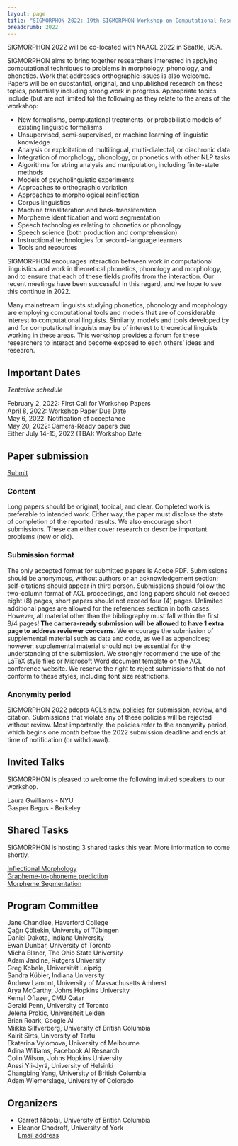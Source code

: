 ```yaml
---
layout: page
title: "SIGMORPHON 2022: 19th SIGMORPHON Workshop on Computational Research in Phonetics, Phonology, and Morphology"
breadcrumb: 2022
---
```



SIGMORPHON 2022 will be co-located with NAACL 2022 in Seattle, USA. <br>


SIGMORPHON aims to bring together researchers interested in applying computational techniques
to problems in morphology, phonology, and phonetics. Work that addresses orthographic issues is also welcome.
Papers will be on substantial, original, and unpublished research on these topics,
potentially including strong work in progress. Appropriate topics include (but are not limited to) the
following as they relate to the areas of the workshop:

- New formalisms, computational treatments, or probabilistic models of existing linguistic formalisms
- Unsupervised, semi-supervised, or machine learning of linguistic knowledge
- Analysis or exploitation of multilingual, multi-dialectal, or diachronic data
- Integration of morphology, phonology, or phonetics with other NLP tasks
- Algorithms for string analysis and manipulation, including finite-state methods
- Models of psycholinguistic experiments
- Approaches to orthographic variation
- Approaches to morphological reinflection
- Corpus linguistics
- Machine transliteration and back-transliteration
- Morpheme identification and word segmentation
- Speech technologies relating to phonetics or phonology
- Speech science (both production and comprehension)
- Instructional technologies for second-language learners
- Tools and resources

SIGMORPHON encourages interaction between work in computational linguistics
and work in theoretical phonetics, phonology and morphology, and to ensure that
each of these fields profits from the interaction. Our recent meetings have been
successful in this regard, and we hope to see this continue in 2022.

Many mainstream linguists studying phonetics, phonology and morphology
are employing computational tools and models that are of
considerable interest to computational linguists. Similarly, models and tools developed by
and for computational linguists may be of interest to theoretical linguists working in these areas.
This workshop provides a forum for these researchers to interact
and become exposed to each others’ ideas and research.




## Important Dates 

*Tentative schedule*

February 2, 2022: First Call for Workshop Papers <br>
April 8, 2022: Workshop Paper Due Date <br>
May 6, 2022: Notification of acceptance <br>
May 20, 2022: Camera-Ready papers due <br>
Either July 14-15, 2022 (TBA): Workshop Date <br>

## Paper submission

[Submit](https://www.softconf.com/naacl2022/SIGMORPHON2022/)

### Content

Long papers should be original, topical, and clear. Completed work is preferable to intended work.
Either way, the paper must disclose the state of completion of the reported results.
We also encourage short submissions. These can either cover research or describe
important problems (new or old).

### Submission format

The only accepted format for submitted papers is Adobe PDF. Submissions should be anonymous,
without authors or an acknowledgement section; self-citations should appear in third person.
Submissions should follow the two-column format of ACL proceedings,
and long papers should not exceed eight (8) pages, short papers should not exceed four (4) pages.
Unlimited additional pages are allowed for the references section in both cases.
However, all material other than the bibliography must fall within the first 8/4 pages!
<strong> The camera-ready submission will be allowed to have 1 extra page to address reviewer concerns. </strong>
We encourage the submission of supplemental material such as data and code,
as well as appendices; however, supplemental material should not be essential
for the understanding of the submission.
We strongly recommend the use of the LaTeX style files or Microsoft Word document
template on the ACL conference website. We reserve the right to reject submissions
that do not conform to these styles, including font size restrictions.

### Anonymity period

SIGMORPHON 2022 adopts ACL’s [new policies](aclweb.org/adminwiki/index.php?title=ACL_Policies_for_Submission,_Review_and_Citation) for submission, review, and citation.
Submissions that violate any of these policies will be rejected without review.
Most importantly, the policies refer to the anonymity period, which begins
one month before the 2022 submission deadline and ends at time of notification (or withdrawal).



## Invited Talks

SIGMORPHON is pleased to welcome the following invited speakers to our workshop.

Laura Gwilliams - NYU <br>
Gasper Begus - Berkeley <br>

## Shared Tasks

SIGMORPHON is hosting 3 shared tasks this year.  More information to come shortly.

[Inflectional Morphology](https://github.com/sigmorphon/2022InflectionST) <br>
[Grapheme-to-phoneme prediction](https://github.com/sigmorphon/sigmorphon.github.io/blob/master/sharedtasks/2022/G2P.md) <br>
[Morpheme Segmentation](https://github.com/sigmorphon/2022SegmentationST)

## Program Committee

Jane	Chandlee,	Haverford College	<br>
Çağrı	Çöltekin,	University of Tübingen	<br>
Daniel Dakota,	Indiana University	<br>
Ewan Dunbar, University of Toronto <br>
Micha	Elsner,	The Ohio State University	<br>
Adam	Jardine,	Rutgers University <br>
Greg	Kobele,	Universität Leipzig <br>
Sandra Kübler,	Indiana University	<br>
Andrew Lamont,	University of Massachusetts Amherst	<br>
Arya McCarthy, Johns Hopkins University <br>
Kemal Oflazer,	CMU Qatar	<br>
Gerald Penn,	University of Toronto	<br>
Jelena Prokic,	Universiteit Leiden	<br>
Brian Roark, Google AI <br>
Miikka Silfverberg,	University of British Columbia <br>
Kairit Sirts,	University of Tartu	<br>
Ekaterina Vylomova, University of Melbourne <br>
Adina	Williams,	Facebook AI Research <br>
Colin Wilson, Johns Hopkins University <br>
Anssi	Yli-Jyrä,	University of Helsinki <br>
Changbing Yang, University of British Columbia <br>
Adam Wiemerslage, University of Colorado <br>



## Organizers

- Garrett Nicolai, University of British Columbia <br>
- Eleanor Chodroff, University of York <br>
[Email address](sigmorphon@gmail.com)


